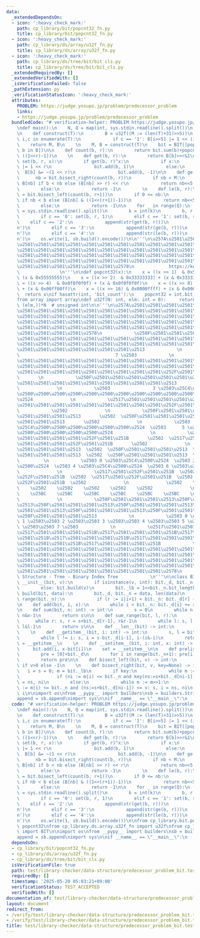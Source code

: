 ```yaml
---
data:
  _extendedDependsOn:
  - icon: ':heavy_check_mark:'
    path: cp_library/bit/popcnt32_fn.py
    title: cp_library/bit/popcnt32_fn.py
  - icon: ':heavy_check_mark:'
    path: cp_library/ds/array/u32f_fn.py
    title: cp_library/ds/array/u32f_fn.py
  - icon: ':heavy_check_mark:'
    path: cp_library/ds/tree/bit/bit_cls.py
    title: cp_library/ds/tree/bit/bit_cls.py
  _extendedRequiredBy: []
  _extendedVerifiedWith: []
  _isVerificationFailed: false
  _pathExtension: py
  _verificationStatusIcon: ':heavy_check_mark:'
  attributes:
    PROBLEM: https://judge.yosupo.jp/problem/predecessor_problem
    links:
    - https://judge.yosupo.jp/problem/predecessor_problem
  bundledCode: "# verification-helper: PROBLEM https://judge.yosupo.jp/problem/predecessor_problem\n\
    \ndef main():\n    N, Q = map(int, sys.stdin.readline().split())\n    T = sys.stdin.readline()\n\
    \n    def construct(T):\n        B = u32f((M := (len(T)+31)>>5))\n        for\
    \ i,c in enumerate(T):\n            if c == '1': B[i>>5] |= 1 << (i&31)\n    \
    \    return M, B\n    \n    M, B = construct(T)\n    bit = BIT([popcnt32(b) for\
    \ b in B])\n\n    def count(b, r):\n        return bit.sum(b)+popcnt32(B[b] &\
    \ ((1<<r)-1))\n    \n    def get(b, r):\n        return B[b]>>r&1\n    \n    def\
    \ set(b, r, x):\n        if get(b, r)^x:\n            if x:\n                B[b]\
    \ |= 1 << r\n                bit.add(b, 1)\n            else:\n              \
    \  B[b] &= ~(1 << r)\n                bit.add(b, -1)\n\n    def ge(b, r):\n  \
    \      nb = bit.bisect_right(count(b, r))\n        if nb < M:\n            m =\
    \ B[nb] if b < nb else (B[nb] >> r) << r\n            return nb<<5|(m & -m).bit_length()-1\n\
    \        else:\n            return -1\n        \n    def le(b, r):\n        nb\
    \ = bit.bisect_left(count(b, r+1))\n        if 0 <= nb:\n            m = B[nb]\
    \ if nb < b else (B[nb] & ((1<<(r+1))-1))\n            return nb<<5|m.bit_length()-1\n\
    \        else:\n            return -1\n\n    for _ in range(Q):\n        c, k\
    \ = sys.stdin.readline().split()\n        k = int(k)\n        b, r = k>>5, k&31\n\
    \        if c == '0': set(b, r, 1)\n        elif c == '1': set(b, r, 0)\n    \
    \    elif c == '2':\n            append(str(get(b, r)))\n            append('\\\
    n')\n        elif c == '3':\n            append(str(ge(b, r)))\n            append('\\\
    n')\n        elif c == '4':\n            append(str(le(b, r)))\n            append('\\\
    n')\n    os.write(1, sb.build().encode())\n\n'''\n\u257A\u2501\u2501\u2501\u2501\
    \u2501\u2501\u2501\u2501\u2501\u2501\u2501\u2501\u2501\u2501\u2501\u2501\u2501\
    \u2501\u2501\u2501\u2501\u2501\u2501\u2501\u2501\u2501\u2501\u2501\u2501\u2501\
    \u2501\u2501\u2501\u2501\u2501\u2501\u2501\u2501\u2501\u2501\u2501\u2501\u2501\
    \u2501\u2501\u2501\u2501\u2501\u2501\u2501\u2501\u2501\u2501\u2501\u2501\u2501\
    \u2501\u2501\u2501\u2501\u2501\u2501\u2578\n             https://kobejean.github.io/cp-library\
    \               \n'''\n\ndef popcnt32(x):\n    x = ((x >> 1)  & 0x55555555) +\
    \ (x & 0x55555555)\n    x = ((x >> 2)  & 0x33333333) + (x & 0x33333333)\n    x\
    \ = ((x >> 4)  & 0x0f0f0f0f) + (x & 0x0f0f0f0f)\n    x = ((x >> 8)  & 0x00ff00ff)\
    \ + (x & 0x00ff00ff)\n    x = ((x >> 16) & 0x0000ffff) + (x & 0x0000ffff)\n  \
    \  return x\nif hasattr(int, 'bit_count'):\n    popcnt32 = int.bit_count\n\n\n\
    from array import array\ndef u32f(N: int, elm: int = 0):     return array('I',\
    \ (elm,))*N  # unsigned int\n\n'''\n\u257A\u2501\u2501\u2501\u2501\u2501\u2501\
    \u2501\u2501\u2501\u2501\u2501\u2501\u2501\u2501\u2501\u2501\u2501\u2501\u2501\
    \u2501\u2501\u2501\u2501\u2501\u2501\u2501\u2501\u2501\u2501\u2501\u2501\u2501\
    \u2501\u2501\u2501\u2501\u2501\u2501\u2501\u2501\u2501\u2501\u2501\u2501\u2501\
    \u2501\u2501\u2501\u2501\u2501\u2501\u2501\u2501\u2501\u2501\u2501\u2501\u2501\
    \u2501\u2501\u2501\u2501\u2578\n            \u250F\u2501\u2501\u2501\u2501\u2501\
    \u2501\u2501\u2501\u2501\u2501\u2501\u2501\u2501\u2501\u2501\u2501\u2501\u2501\
    \u2501\u2501\u2501\u2501\u2501\u2501\u2501\u2501\u2501\u2501\u2501\u2501\u2501\
    \u2501\u2501\u2501\u2501\u2501\u2501\u2501\u2513            \n            \u2503\
    \                                    7 \u2503            \n            \u2517\u2501\
    \u2501\u2501\u2501\u2501\u2501\u2501\u2501\u2501\u2501\u2501\u2501\u2501\u2501\
    \u2501\u2501\u2501\u2501\u2501\u2501\u2501\u2501\u2501\u2501\u2501\u2501\u2501\
    \u2501\u2501\u2501\u2501\u2501\u2501\u2501\u2501\u2501\u252F\u2501\u251B     \
    \       \n            \u250F\u2501\u2501\u2501\u2501\u2501\u2501\u2501\u2501\u2501\
    \u2501\u2501\u2501\u2501\u2501\u2501\u2501\u2501\u2501\u2513                 \u2502\
    \              \n            \u2503                3 \u2503\u25C4\u2500\u2500\u2500\
    \u2500\u2500\u2500\u2500\u2500\u2500\u2500\u2500\u2500\u2500\u2500\u2500\u2500\
    \u2524              \n            \u2517\u2501\u2501\u2501\u2501\u2501\u2501\u2501\
    \u2501\u2501\u2501\u2501\u2501\u2501\u2501\u2501\u2501\u252F\u2501\u251B     \
    \            \u2502              \n            \u250F\u2501\u2501\u2501\u2501\u2501\
    \u2501\u2501\u2501\u2513       \u2502  \u250F\u2501\u2501\u2501\u2501\u2501\u2501\
    \u2501\u2501\u2513       \u2502              \n            \u2503      1 \u2503\
    \u25C4\u2500\u2500\u2500\u2500\u2500\u2500\u2524  \u2503      5 \u2503\u25C4\u2500\
    \u2500\u2500\u2500\u2500\u2500\u2524              \n            \u2517\u2501\u2501\
    \u2501\u2501\u2501\u2501\u252F\u2501\u251B       \u2502  \u2517\u2501\u2501\u2501\
    \u2501\u2501\u2501\u252F\u2501\u251B       \u2502              \n            \u250F\
    \u2501\u2501\u2501\u2513  \u2502  \u250F\u2501\u2501\u2501\u2513  \u2502  \u250F\
    \u2501\u2501\u2501\u2513  \u2502  \u250F\u2501\u2501\u2501\u2513  \u2502     \
    \         \n            \u2503 0 \u2503\u25C4\u2500\u2524  \u2503 2 \u2503\u25C4\
    \u2500\u2524  \u2503 4 \u2503\u25C4\u2500\u2524  \u2503 6 \u2503\u25C4\u2500\u2524\
    \              \n            \u2517\u2501\u252F\u2501\u251B  \u2502  \u2517\u2501\
    \u252F\u2501\u251B  \u2502  \u2517\u2501\u252F\u2501\u251B  \u2502  \u2517\u2501\
    \u252F\u2501\u251B  \u2502              \n              \u2502    \u2502    \u2502\
    \    \u2502    \u2502    \u2502    \u2502    \u2502              \n          \
    \    \u25BC    \u25BC    \u25BC    \u25BC    \u25BC    \u25BC    \u25BC    \u25BC\
    \              \n            \u250F\u2501\u2501\u2501\u2513\u250F\u2501\u2501\u2501\
    \u2513\u250F\u2501\u2501\u2501\u2513\u250F\u2501\u2501\u2501\u2513\u250F\u2501\
    \u2501\u2501\u2513\u250F\u2501\u2501\u2501\u2513\u250F\u2501\u2501\u2501\u2513\
    \u250F\u2501\u2501\u2501\u2513            \n            \u2503 0 \u2503\u2503\
    \ 1 \u2503\u2503 2 \u2503\u2503 3 \u2503\u2503 4 \u2503\u2503 5 \u2503\u2503 6\
    \ \u2503\u2503 7 \u2503            \n            \u2517\u2501\u2501\u2501\u251B\
    \u2517\u2501\u2501\u2501\u251B\u2517\u2501\u2501\u2501\u251B\u2517\u2501\u2501\
    \u2501\u251B\u2517\u2501\u2501\u2501\u251B\u2517\u2501\u2501\u2501\u251B\u2517\
    \u2501\u2501\u2501\u251B\u2517\u2501\u2501\u2501\u251B            \n\u257A\u2501\
    \u2501\u2501\u2501\u2501\u2501\u2501\u2501\u2501\u2501\u2501\u2501\u2501\u2501\
    \u2501\u2501\u2501\u2501\u2501\u2501\u2501\u2501\u2501\u2501\u2501\u2501\u2501\
    \u2501\u2501\u2501\u2501\u2501\u2501\u2501\u2501\u2501\u2501\u2501\u2501\u2501\
    \u2501\u2501\u2501\u2501\u2501\u2501\u2501\u2501\u2501\u2501\u2501\u2501\u2501\
    \u2501\u2501\u2501\u2501\u2501\u2501\u2501\u2501\u2501\u2578\n           Data\
    \ Structure - Tree - Binary Index Tree            \n'''\n\nclass BIT:\n    def\
    \ __init__(bit, v):\n        if isinstance(v, int): bit._d, bit._n = [0]*v, v\n\
    \        else: bit.build(v)\n        bit._lb = 1<<bit._n.bit_length()\n\n    def\
    \ build(bit, data):\n        bit._d, bit._n = data, len(data)\n        for i in\
    \ range(bit._n):\n            if (r := i|i+1) < bit._n: bit._d[r] += bit._d[i]\n\
    \n    def add(bit, i, x):\n        while i < bit._n: bit._d[i] += x; i |= i+1\n\
    \n    def sum(bit, n: int) -> int:\n        s = 0\n        while n: s, n = s+bit._d[n-1],\
    \ n&n-1\n        return s\n\n    def sum_range(bit, l, r):\n        s = 0\n  \
    \      while r: s, r = s+bit._d[r-1], r&r-1\n        while l: s, l = s-bit._d[l-1],\
    \ l&l-1\n        return s\n\n    def __len__(bit) -> int:\n        return bit._n\n\
    \    \n    def __getitem__(bit, i: int) -> int:\n        s, l = bit._d[i], i&(i+1)\n\
    \        while l != i: s, i = s-bit._d[i-1], i-(i&-i)\n        return s\n    get\
    \ = __getitem__\n    \n    def __setitem__(bit, i: int, x: int) -> None:\n   \
    \     bit.add(i, x-bit[i])\n    set = __setitem__\n\n    def prelist(bit) -> list[int]:\n\
    \        pre = [0]+bit._d\n        for i in range(bit._n+1): pre[i] += pre[i&i-1]\n\
    \        return pre\n\n    def bisect_left(bit, v) -> int:\n        return bit.bisect_right(v-1)\
    \ if v>0 else -1\n    \n    def bisect_right(bit, v, key=None) -> int:\n     \
    \   i = s = 0; m = bit._lb\n        if key:\n            while m := m>>1:\n  \
    \              if (ni := m|i) <= bit._n and key(ns:=s+bit._d[ni-1]) <= v: s, i\
    \ = ns, ni\n        else:\n            while m := m>>1:\n                if (ni\
    \ := m|i) <= bit._n and (ns:=s+bit._d[ni-1]) <= v: s, i = ns, ni\n        return\
    \ i\n\nimport os\nfrom __pypy__ import builders\nsb = builders.StringBuilder()\n\
    append = sb.append\nimport sys\n\nif __name__ == \"__main__\":\n    main()\n"
  code: "# verification-helper: PROBLEM https://judge.yosupo.jp/problem/predecessor_problem\n\
    \ndef main():\n    N, Q = map(int, sys.stdin.readline().split())\n    T = sys.stdin.readline()\n\
    \n    def construct(T):\n        B = u32f((M := (len(T)+31)>>5))\n        for\
    \ i,c in enumerate(T):\n            if c == '1': B[i>>5] |= 1 << (i&31)\n    \
    \    return M, B\n    \n    M, B = construct(T)\n    bit = BIT([popcnt32(b) for\
    \ b in B])\n\n    def count(b, r):\n        return bit.sum(b)+popcnt32(B[b] &\
    \ ((1<<r)-1))\n    \n    def get(b, r):\n        return B[b]>>r&1\n    \n    def\
    \ set(b, r, x):\n        if get(b, r)^x:\n            if x:\n                B[b]\
    \ |= 1 << r\n                bit.add(b, 1)\n            else:\n              \
    \  B[b] &= ~(1 << r)\n                bit.add(b, -1)\n\n    def ge(b, r):\n  \
    \      nb = bit.bisect_right(count(b, r))\n        if nb < M:\n            m =\
    \ B[nb] if b < nb else (B[nb] >> r) << r\n            return nb<<5|(m & -m).bit_length()-1\n\
    \        else:\n            return -1\n        \n    def le(b, r):\n        nb\
    \ = bit.bisect_left(count(b, r+1))\n        if 0 <= nb:\n            m = B[nb]\
    \ if nb < b else (B[nb] & ((1<<(r+1))-1))\n            return nb<<5|m.bit_length()-1\n\
    \        else:\n            return -1\n\n    for _ in range(Q):\n        c, k\
    \ = sys.stdin.readline().split()\n        k = int(k)\n        b, r = k>>5, k&31\n\
    \        if c == '0': set(b, r, 1)\n        elif c == '1': set(b, r, 0)\n    \
    \    elif c == '2':\n            append(str(get(b, r)))\n            append('\\\
    n')\n        elif c == '3':\n            append(str(ge(b, r)))\n            append('\\\
    n')\n        elif c == '4':\n            append(str(le(b, r)))\n            append('\\\
    n')\n    os.write(1, sb.build().encode())\n\nfrom cp_library.bit.popcnt32_fn import\
    \ popcnt32\nfrom cp_library.ds.array.u32f_fn import u32f\nfrom cp_library.ds.tree.bit.bit_cls\
    \ import BIT\n\nimport os\nfrom __pypy__ import builders\nsb = builders.StringBuilder()\n\
    append = sb.append\nimport sys\n\nif __name__ == \"__main__\":\n    main()"
  dependsOn:
  - cp_library/bit/popcnt32_fn.py
  - cp_library/ds/array/u32f_fn.py
  - cp_library/ds/tree/bit/bit_cls.py
  isVerificationFile: true
  path: test/library-checker/data-structure/predecessor_problem_bit.test.py
  requiredBy: []
  timestamp: '2025-05-20 05:03:21+09:00'
  verificationStatus: TEST_ACCEPTED
  verifiedWith: []
documentation_of: test/library-checker/data-structure/predecessor_problem_bit.test.py
layout: document
redirect_from:
- /verify/test/library-checker/data-structure/predecessor_problem_bit.test.py
- /verify/test/library-checker/data-structure/predecessor_problem_bit.test.py.html
title: test/library-checker/data-structure/predecessor_problem_bit.test.py
---
```


